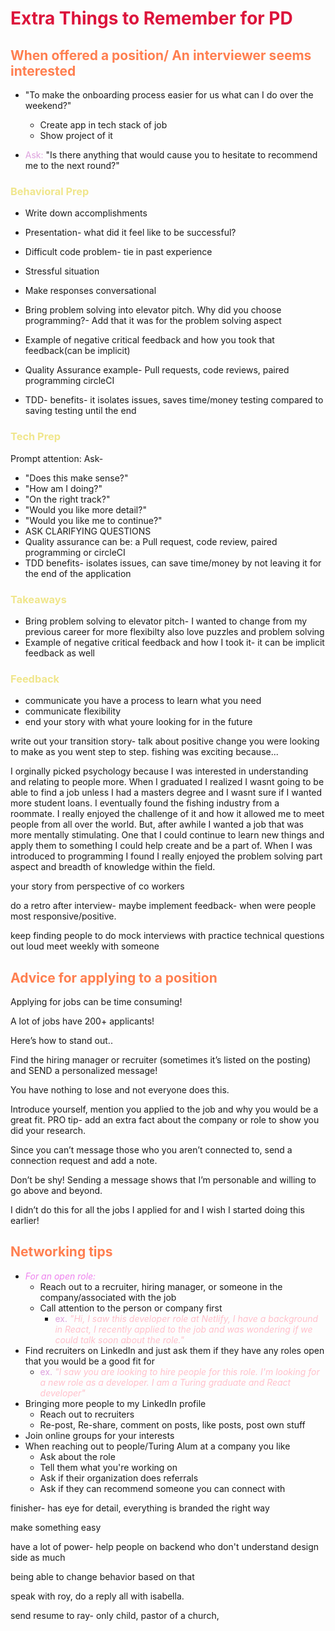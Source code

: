 <style>
r { color: Crimson }
o { color: Coral }
y { color: Khaki }
g { color: MediumSpringGreen }
b { color: SkyBlue }
i { color: Violet }
h { color:  Plum }
hh { color: Pink }
</style>
# <r>Extra Things to Remember for PD</r>

## <o>When offered a position/ An interviewer seems interested</o>

* "To make the onboarding process easier for us what can I do over the weekend?"

    * Create app in tech stack of job
    * Show project of it

* <h>Ask:</h> "Is there anything that would cause you to hesitate to recommend me to the next round?"

### <y>Behavioral Prep</y>

* Write down accomplishments

* Presentation- what did it feel like to be successful?
* Difficult code problem- tie in past experience
* Stressful situation

* Make responses conversational

* Bring problem solving into elevator pitch. Why did you choose programming?- Add that it was for the problem solving aspect
* Example of negative critical feedback and how you took that feedback(can be implicit)

* Quality Assurance example- Pull requests, code reviews, paired programming circleCI
* TDD- benefits- it isolates issues, saves time/money testing compared to saving testing until the end

### <y>Tech Prep</y>

Prompt attention: Ask-

* "Does this make sense?"
* "How am I doing?"
* "On the right track?"
* "Would you like more detail?"
* "Would you like me to continue?"
* ASK CLARIFYING QUESTIONS
* Quality assurance can be: a Pull request, code review, paired programming or circleCI
* TDD benefits- isolates issues, can save time/money by not leaving it for the end of the application

### <y>Takeaways</y>

* Bring problem solving to elevator pitch- I wanted to change from my previous career for more flexibilty also love puzzles and problem solving
* Example of negative critical feedback and how I took it- it can be implicit feedback as well

### <y>Feedback</y>

* communicate you have a process to learn what you need
* communicate flexibility
* end your story with what youre looking for in the future

write out your transition story- talk about positive change you were looking to  make as you went step to step. fishing was exciting because...

I orginally picked psychology because I was interested in understanding and relating to people more.
 When I graduated I realized I wasnt going to be able to find a job unless I had a masters degree and I wasnt sure if I wanted more student loans. I eventually found the fishing industry from a roommate. I really enjoyed the challenge of it and how it allowed me to meet people from all over the world. But, after awhile I wanted a job that was more mentally stimulating. One that I could continue to learn new things and apply them to something I could help create and be a part of. When I was introduced to programming I found I really enjoyed the problem solving part aspect and breadth of knowledge within the field.

your story from perspective of co workers

do a retro after interview- maybe implement feedback- when were people most responsive/positive.

keep finding people to do mock interviews with
practice technical questions out loud
meet weekly with someone

## <o>Advice for applying to a position</o>

Applying for jobs can be time consuming!

A lot of jobs have 200+ applicants!

Here’s how to stand out..

Find the hiring manager or recruiter (sometimes it’s listed on the posting) and SEND a personalized message!

You have nothing to lose and not everyone does this.

Introduce yourself, mention you applied to the job and why you would be a great fit. PRO tip- add an extra fact about the company or role to show you did your research.

Since you can’t message those who you aren’t connected to, send a connection request and add a note.

Don’t be shy! Sending a message shows that I’m personable and willing to go above and beyond.

I didn’t do this for all the jobs I applied for and I wish I started doing this earlier!

## <o>Networking tips</o>

* <i>For an open role:</i>
  * Reach out to a recruiter, hiring manager, or someone in the company/associated with the job
  * Call attention to the person or company first 
    * <h>ex.</h> <hh>*"Hi, I saw this developer role at Netlify, I have a background in React, I recently applied to the job and was wondering if we could talk soon about the role."*</hh>
* Find recruiters on LinkedIn and just ask them if they have any roles open that you would be a good fit for
  * <h>ex.</h> <hh>*"I saw you are looking to hire people for this role. I'm looking for a new role as a developer. I am a Turing graduate and React developer"*</hh>
* Bringing more people to my LinkedIn profile
  * Reach out to recruiters
  * Re-post, Re-share, comment on posts, like posts, post own stuff
* Join online groups for your interests
* When reaching out to people/Turing Alum at a company you like
  * Ask about the role
  * Tell them what you're working on
  * Ask if their organization does referrals
  * Ask if they can recommend someone you can connect with


finisher- has eye for detail, everything is branded the right way

make something easy 

have a lot of power- help people on backend who don't understand design side as much

being able to change behavior based on that

speak with roy, do a reply all with isabella.

send resume to ray- only child, pastor of a church, 